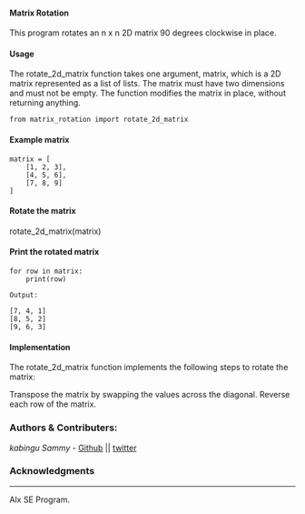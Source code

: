 #### Matrix Rotation

This program rotates an n x n 2D matrix 90 degrees clockwise in place.

#### Usage

The rotate_2d_matrix function takes one argument, matrix, which is a 2D matrix represented as a list of lists. The matrix must have two dimensions and must not be empty. The function modifies the matrix in place, without returning anything.


    from matrix_rotation import rotate_2d_matrix

#### Example matrix
    matrix = [
        [1, 2, 3],
        [4, 5, 6],
        [7, 8, 9]
    ]

#### Rotate the matrix
rotate_2d_matrix(matrix)

#### Print the rotated matrix
    for row in matrix:
        print(row)

    Output:

    [7, 4, 1]
    [8, 5, 2]
    [9, 6, 3]

#### Implementation

The rotate_2d_matrix function implements the following steps to rotate the matrix:

Transpose the matrix by swapping the values across the diagonal.
Reverse each row of the matrix.

### Authors & Contributers:
*kabingu Sammy* - [Github](https://github.com/kabingusam) || [twitter](https://twitter.com/Kabingusammy)

### Acknowledgments 
***
Alx SE Program.